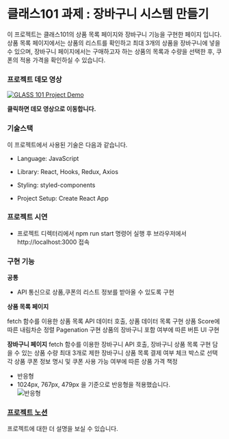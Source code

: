 # 클래스101 과제 : 장바구니 시스템 만들기
이 프로젝트는 클래스101의 상품 목록 페이지와 장바구니 기능을 구현한 페이지 입니다. 
상품 목록 페이지에서는 상품의 리스트를 확인하고 최대 3개의 상품을 장바구니에 넣을 수 있으며, 장바구니 페이지에서는 구매하고자 하는 상품의 목록과 수량을 선택한 후, 쿠폰의 적용 가격을 확인하실 수 있습니다. 
 
### 프로젝트 데모 영상
[![GLASS 101 Project Demo](https://images.velog.io/images/carminchameleon/post/d5485be1-dc83-40cf-88a9-c2899b638e79/image.png
)](https://youtu.be/INNFL6JMFIs)

**클릭하면 데모 영상으로 이동합니다.**

### 기술스택
이 프로젝트에서 사용된 기술은 다음과 같습니다.

- Language: JavaScript
- Library: React, Hooks, Redux, Axios
- Styling: styled-components

- Project Setup: Create React App

### 프로젝트 시연
- 프로젝트 디렉터리에서 npm run start 명령어 실행 후 브라우저에서 http://localhost:3000 접속

### 구현 기능

**공통**
- API 통신으로 상품,쿠폰의 리스트 정보를 받아올 수 있도록 구현

**상품 목록 페이지**

fetch 함수를 이용한 상품 목록 API 데이터 호출, 상품 데이터 목록 구현
상품 Score에 따른 내림차순 정렬
Pagenation 구현
상품의 장바구니 포함 여부에 따른 버튼 UI 구현

**장바구니 페이지**
fetch 함수를 이용한 장바구니 API 호출, 장바구니 상품 목록 구현
담을 수 있는 상품 수량 최대 3개로 제한
장바구니 상품 목록 결제 여부 체크 박스로 선택
각 상품 쿠폰 정보 명시 및 쿠폰 사용 가능 여부에 따른 상품 가격 책정

- 반응형 
- 1024px, 767px, 479px 을 기준으로 반응형을 적용했습니다.  
![반응형](https://images.velog.io/images/carminchameleon/post/0993bd3e-c3b1-415d-864f-f8454755194a/image.png)

### [프로젝트 노션](https://www.notion.so/carminido/101-89228e37b23c44cdb2a709824822bc69)
프로젝트에 대한 더  설명을 보실 수 있습니다.
